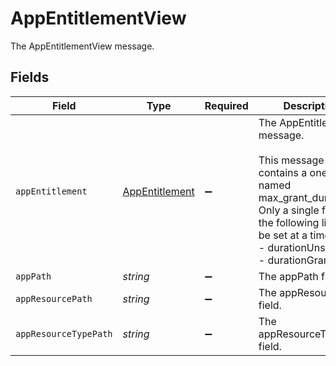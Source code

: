 # AppEntitlementView

The AppEntitlementView message.


## Fields

| Field                                                                                                                                                                                     | Type                                                                                                                                                                                      | Required                                                                                                                                                                                  | Description                                                                                                                                                                               |
| ----------------------------------------------------------------------------------------------------------------------------------------------------------------------------------------- | ----------------------------------------------------------------------------------------------------------------------------------------------------------------------------------------- | ----------------------------------------------------------------------------------------------------------------------------------------------------------------------------------------- | ----------------------------------------------------------------------------------------------------------------------------------------------------------------------------------------- |
| `appEntitlement`                                                                                                                                                                          | [AppEntitlement](../../models/shared/appentitlement.md)                                                                                                                                   | :heavy_minus_sign:                                                                                                                                                                        | The AppEntitlement message.<br/><br/>This message contains a oneof named max_grant_duration. Only a single field of the following list may be set at a time:<br/>  - durationUnset<br/>  - durationGrant<br/> |
| `appPath`                                                                                                                                                                                 | *string*                                                                                                                                                                                  | :heavy_minus_sign:                                                                                                                                                                        | The appPath field.                                                                                                                                                                        |
| `appResourcePath`                                                                                                                                                                         | *string*                                                                                                                                                                                  | :heavy_minus_sign:                                                                                                                                                                        | The appResourcePath field.                                                                                                                                                                |
| `appResourceTypePath`                                                                                                                                                                     | *string*                                                                                                                                                                                  | :heavy_minus_sign:                                                                                                                                                                        | The appResourceTypePath field.                                                                                                                                                            |